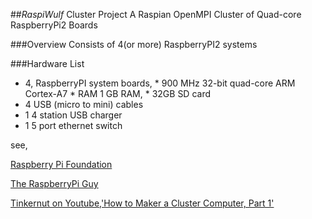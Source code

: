 ##*RaspiWulf* Cluster Project
A Raspian OpenMPI Cluster of Quad-core RaspberryPi2 Boards

###Overview
Consists of 4(or more) RaspberryPI2 systems

###Hardware List
  
  -  4, RaspberryPI system boards,
    *  900 MHz 32-bit quad-core ARM Cortex-A7
    *  RAM 1 GB RAM,
    *  32GB SD card
  - 4 USB (micro to mini) cables
  - 1 4 station USB charger
  - 1 5 port ethernet switch
  
see,
  
[Raspberry Pi Foundation](https://www.raspberrypi.org/blog/)
  
[The RaspberryPi Guy](http://www.theraspberrypiguy.com/)
  
[Tinkernut on Youtube,'How to Maker a Cluster Computer, Part 1'](https://www.youtube.com/watch?v=1R0UgIgcb5g)

